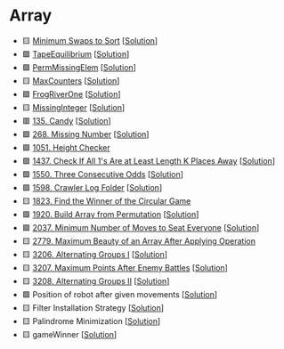 # Array

- 🟨 [Minimum Swaps to Sort](https://www.geeksforgeeks.org/problems/minimum-swaps/1) [[Solution](./minimum-swaps-to-sort.md)]
- 🟩 [TapeEquilibrium](https://app.codility.com/programmers/lessons/3-time_complexity/tape_equilibrium/) [[Solution](./TapeEquilibrium.md)]
- 🟩 [PermMissingElem](https://app.codility.com/programmers/lessons/3-time_complexity/perm_missing_elem/) [[Solution](./PermMissingElem.md)]
- 🟨 [MaxCounters](https://app.codility.com/programmers/lessons/4-counting_elements/max_counters/) [[Solution](./MaxCounters.md)]
- 🟩 [FrogRiverOne](https://app.codility.com/programmers/lessons/4-counting_elements/frog_river_one/) [[Solution](./FrogRiverOne.md)]
- 🟨 [MissingInteger](https://app.codility.com/programmers/lessons/4-counting_elements/missing_integer/) [[Solution](./MissingInteger.md)]
- 🟥 [135\. Candy](https://leetcode.com/problems/candy/) [[Solution](./135.candy.md)]
- 🟩 [268\. Missing Number](https://leetcode.com/problems/missing-number/) [[Solution](./268.missing-number.md)]
- 🟩 [1051\. Height Checker](https://leetcode.com/problems/height-checker/)
- 🟩 [1437\. Check If All 1's Are at Least Length K Places Away](https://leetcode.com/problems/check-if-all-1s-are-at-least-length-k-places-away/) [[Solution](./1437.check-if-all-1s-are-at-least-length-k-places-away.md)]
- 🟩 [1550\. Three Consecutive Odds](https://leetcode.com/problems/three-consecutive-odds/) [[Solution](./1550.three-consecutive-odds.md)]
- 🟩 [1598\. Crawler Log Folder](https://leetcode.com/problems/crawler-log-folder/) [[Solution](./1598.crawler-log-folder.md)]
- 🟨 [1823\. Find the Winner of the Circular Game](https://leetcode.com/problems/find-the-winner-of-the-circular-game/)
- 🟩 [1920\. Build Array from Permutation](https://leetcode.com/problems/build-array-from-permutation/) [[Solution](./1920.build-array-from-permutation.md)]
- 🟩 [2037\. Minimum Number of Moves to Seat Everyone](https://leetcode.com/problems/minimum-number-of-moves-to-seat-everyone/) [[Solution](./2037.minimum-number-of-moves-to-seat-everyone.md)]
- 🟨 [2779\. Maximum Beauty of an Array After Applying Operation](https://leetcode.com/problems/maximum-beauty-of-an-array-after-applying-operation/)
- 🟨 [3206\. Alternating Groups I](https://leetcode.com/problems/alternating-groups-i/) [[Solution](./3206.alternating-groups-i.md)]
- 🟨 [3207\. Maximum Points After Enemy Battles](https://leetcode.com/problems/maximum-points-after-enemy-battles/) [[Solution](./3207.maximum-points-after-enemy-battles.md)]
- 🟨 [3208\. Alternating Groups II](https://leetcode.com/problems/alternating-groups-ii/) [[Solution](./3208.alternating-groups-ii.md)]
- 🟩 Position of robot after given movements [[Solution](./position-of-robot-after-given-movements.md)]
- 🟨 Filter Installation Strategy [[Solution](./filter-installation-strategy.md)]
- 🟨 Palindrome Minimization [[Solution](./palindrome-minimization.md)]
- 🟨 gameWinner [[Solution](./gameWinner.md)]
